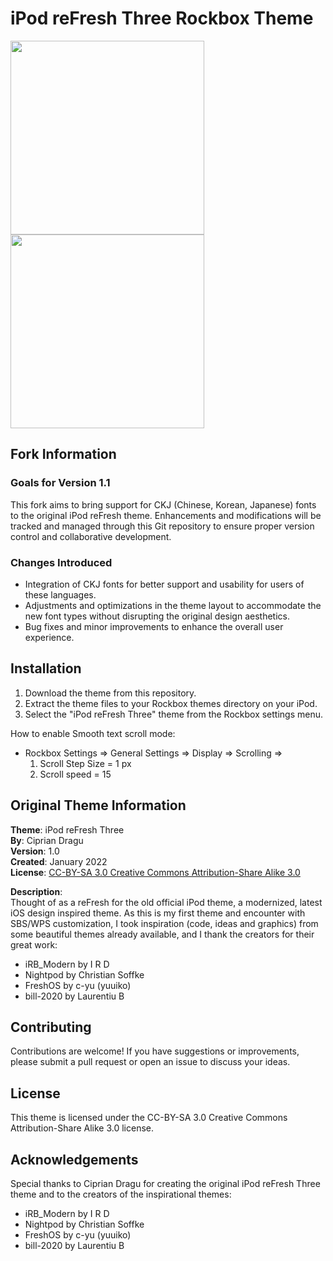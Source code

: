 # iPod reFresh Three Rockbox Theme

<p float="left">
  <img src="https://github.com/hg8/iPod-reFresh-rockbox-theme/assets/9076747/5b21c180-eafd-4c22-ad10-18708a19ff60" width="310" /> 
  <img src="https://github.com/hg8/iPod-reFresh-rockbox-theme/assets/9076747/927bbb47-1018-49fb-ba0e-a70518e72c2c" width="310" />
</p>

## Fork Information

### Goals for Version 1.1
This fork aims to bring support for CKJ (Chinese, Korean, Japanese) fonts to the original iPod reFresh theme. Enhancements and modifications will be tracked and managed through this Git repository to ensure proper version control and collaborative development.

### Changes Introduced
- Integration of CKJ fonts for better support and usability for users of these languages.
- Adjustments and optimizations in the theme layout to accommodate the new font types without disrupting the original design aesthetics.
- Bug fixes and minor improvements to enhance the overall user experience.

## Installation
1. Download the theme from this repository.
2. Extract the theme files to your Rockbox themes directory on your iPod.
3. Select the "iPod reFresh Three" theme from the Rockbox settings menu.

How to enable Smooth text scroll mode:
- Rockbox Settings => General Settings => Display => Scrolling => 
  1. Scroll Step Size = 1 px 
  2. Scroll speed = 15

## Original Theme Information
**Theme**: iPod reFresh Three  
**By**: Ciprian Dragu  
**Version**: 1.0  
**Created**: January 2022  
**License**: [CC-BY-SA 3.0 Creative Commons Attribution-Share Alike 3.0](http://creativecommons.org/licenses/by-sa/3.0/)

**Description**:  
Thought of as a reFresh for the old official iPod theme, a modernized, latest iOS design inspired theme. As this is my first theme and encounter with SBS/WPS customization, I took inspiration (code, ideas and graphics) from some beautiful themes already available, and I thank the creators for their great work:
- iRB_Modern by I R D
- Nightpod by Christian Soffke
- FreshOS by c-yu (yuuiko)
- bill-2020 by Laurentiu B

## Contributing
Contributions are welcome! If you have suggestions or improvements, please submit a pull request or open an issue to discuss your ideas.

## License
This theme is licensed under the CC-BY-SA 3.0 Creative Commons Attribution-Share Alike 3.0 license.

## Acknowledgements
Special thanks to Ciprian Dragu for creating the original iPod reFresh Three theme and to the creators of the inspirational themes: 
- iRB_Modern by I R D
- Nightpod by Christian Soffke
- FreshOS by c-yu (yuuiko)
- bill-2020 by Laurentiu B

